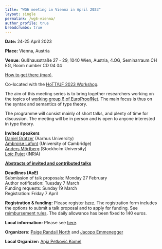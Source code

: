 ```yaml
---
title: "WG6 meeting in Vienna in April 2023"
layout: single
permalink: /wg6-vienna/
author_profile: true
breadcrumbs: true
---
```


**Date:** 24-25 April 2023

**Place:** Vienna, Austria

**Venue:** Gußhausstraße 27 - 29, 1040 Wien, Austria,
4.OG, Seminarraum CH EG, Room number CD 04 04

[How to get there (map)](venue.png).

Co-located with the [HoTT/UF 2023 Workshop](https://hott-uf.github.io/2023/).

The aim of this meeting series is to bring together researchers working on the topics of [working group 6 of EuroProofNet](https://europroofnet.github.io/wg6/). The main focus is thus on the syntax and semantics of type theory.

The programme will consist mainly of short talks, and plenty of time for discussion. The meeting will be in person and is open to anyone interested in type theory.


**Invited speakers**  
[Daniel Gratzer](https://jozefg.github.io/) (Aarhus University)  
[Ambroise Lafont](https://amblafont.github.io/) (University of Cambridge)  
[Anders Mörtberg](https://staff.math.su.se/anders.mortberg/) (Stockholm University)  
[Loïc Pujet](https://pujet.fr/) (INRIA)  

[**Abstracts of invited and contributed talks**](programme)

**Deadlines (AoE)**  
Submission of talk proposals: Monday 27 February  
Author notification: Tuesday 7 March  
Funding requests: Sunday 19 March  
Registration: Friday 7 April  

**Registration & funding:** Please register [here](https://forms.gle/8kpR32bdid4inLFN7). The registration form includes the options to submit a talk proposal and to apply for funding. See [reimbursement rules](../reimbursement-rules). The daily allowance has been fixed to 140 euros.


**Local information:** Please see [here](https://hott-uf.github.io/2023/local-info.html).

**Organizers:** [Paige Randall North](https://paigenorth.github.io/) and [Jacopo Emmenegger](https://jacopoemmenegger.wordpress.com/)

**Local Organizer:** [Anja Petković Komel](https://anjapetkovic.com/)

